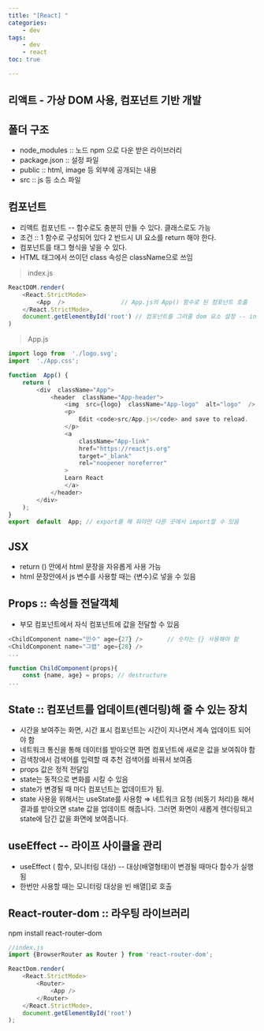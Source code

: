 ```yaml
---
title: "[React] "
categories:
    - dev
tags:
    - dev
    - react
toc: true

---
```

## 리액트 - 가상 DOM 사용, 컴포넌트 기반 개발

## 폴더 구조 
- node_modules :: 노드 npm 으로 다운 받은 라이브러리
- package.json :: 설정 파일
- public :: html, image 등 외부에 공개되는 내용
- src :: js 등 소스 파일

## 컴포넌트 
- 리액트 컴포넌트 -- 함수로도 충분히 만들 수 있다. 클래스로도 가능
- 조건 :: 1 함수로 구성되어 있다  2 반드시 UI 요소를 return 해야 한다.
- 컴포넌트를 태그 형식을 넣을 수 있다.
- HTML 태그에서 쓰이던 class 속성은 className으로 쓰임


> index.js

```Javascript
ReactDOM.render(
	<React.StrictMode>
		<App  />				// App.js의 App() 함수로 된 컴포넌트 호출 
	</React.StrictMode>,
	document.getElementById('root') // 컴포넌트를 그려줄 dom 요소 설정 -- index.html의 div root
)
```
> App.js

```Javascript
import logo from  './logo.svg';
import  './App.css';

function  App() {
	return (
		<div  className="App">
			<header  className="App-header">
				<img  src={logo}  className="App-logo"  alt="logo"  />
				<p>
					Edit <code>src/App.js</code> and save to reload.
				</p>
				<a
					className="App-link"
					href="https://reactjs.org"
					target="_blank"
					rel="noopener noreferrer"
				>
				Learn React
				</a>
			</header>
		</div>
	);
}
export  default  App; // export를 해 줘야만 다른 곳에서 import할 수 있음
```

## JSX
- return () 안에서 html 문장을 자유롭게 사용 가능
- html 문장안에서 js 변수를 사용할 때는 {변수}로 넣을 수 있음


## Props :: 속성들 전달객체
- 부모 컴포넌트에서 자식 컴포넌트에 값을 전달할 수 있음
```Javascript
<ChildComponent name="민수" age={27} />		// 숫자는 {} 사용해야 함
<ChildComponent name="그랩" age={28} />
...

function ChildComponent(props){
	const {name, age} = props; // destructure
...

```

## State :: 컴포넌트를 업데이트(렌더링)해 줄 수 있는 장치
- 시간을 보여주는 화면, 시간 표시 컴포넌트는 시간이 지나면서 계속 업데이트 되어야 함
- 네트워크 통신을 통해 데이터를 받아오면 화면 컴포넌트에 새로운 값을 보여줘야 함
- 검색창에서 검색어를 입력할 때 추천 검색어를 바꿔서 보여줌
- props 값은 정적 전달임
- state는 동적으로 변화를 시킬 수 있음
- state가 변경될 때 마다 컴포넌트는 없데이트가 됨.
- state 사용을 위해서는 useState를 사용함
⇒ 네트워크 요청 (비동기 처리)을 해서 결과를 받아오면 state 값을 업데이트 해줍니다. 그러면 화면이 새롭게 렌더링되고 state에 담긴 값을 화면에 보여줍니다.

## useEffect -- 라이프 사이클을 관리
* useEffect ( 함수, 모니터링 대상) -- 대상(배열형태)이 변경될 때마다 함수가 실행됨
* 한번만 사용할 때는 모니터링 대상을 빈 배열[]로 호출 

## React-router-dom :: 라우팅 라이브러리
npm install react-router-dom

```Javascript
//index.js
import {BrowserRouter as Router } from 'react-router-dom';

ReactDom.render(
	<React.StrictMode>
		<Router>
			<App />
		</Router>
	</React.StrictMode>,
	document.getElementById('root')
);
```
##

<!--stackedit_data:
eyJoaXN0b3J5IjpbLTM5OTA4MzgyMSw0MjkwNDgyMDEsLTQ3ND
E0MDYzOSwtMjU3OTIxNTE2LDExMDE0NDk2OTMsLTE2NDI0MzEx
ODUsLTE2NjczNDM1NjYsMTMwNjc4NTI5NiwtMTk2MTU5Njc5OF
19
-->